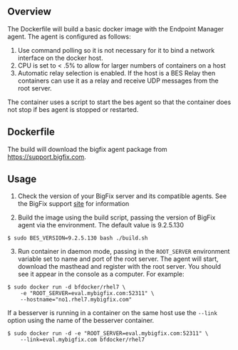 ## Overview

The Dockerfile will build a basic docker image with the Endpoint Manager agent.
The agent is configured as follows:
1. Use command polling so it is not necessary for it to bind a network interface on the docker host.
2. CPU is set to < .5% to allow for larger numbers of containers on a host
3. Automatic relay selection is enabled.  If the host is a BES Relay then containers can use it as a relay and receive UDP messages from the root server.

The container uses a script to start the bes agent so that the container does not stop if bes agent is stopped or restarted.

## Dockerfile

The build will download the bigfix agent package from https://support.bigfix.com.

## Usage

1. Check the version of your BigFix server and its compatible agents.  See the BigFix support [site](http://support.bigfix.com/bes/release/) for information

2. Build the image using the build script, passing the version of BigFix agent via the environment.  The default value is 9.2.5.130
```
$ sudo BES_VERSION=9.2.5.130 bash ./build.sh
```
3. Run container in daemon mode, passing in the `ROOT_SERVER` environment variable set to name and port of the root server. The agent will start, download the masthead and register with the root server. You should see it appear in the console as a computer. For example:

```
$ sudo docker run -d bfdocker/rhel7 \
    -e "ROOT_SERVER=eval.mybigfix.com:52311" \
    --hostname="no1.rhel7.mybigfix.com"
```

If a besserver is running in a container on the same host use the `--link`
option using the name of the besserver container.

```
$ sudo docker run -d -e "ROOT_SERVER=eval.mybigfix.com:52311" \
    --link=eval.mybigfix.com bfdocker/rhel7
```
